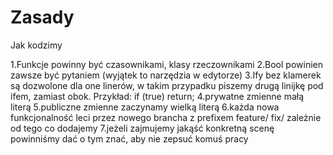 <h1> Zasady </h1>
Jak kodzimy

1.Funkcje powinny być czasownikami, klasy rzeczownikami
2.Bool powinien zawsze być pytaniem (wyjątek to narzędzia w edytorze)
3.Ify bez klamerek są dozwolone dla one linerów, w takim przypadku piszemy drugą linijkę pod ifem, zamiast obok. Przykład: if (true) return;
4.prywatne zmienne małą literą
5.publiczne zmienne zaczynamy wielką literą
6.każda nowa funkcjonalność leci przez nowego brancha z prefixem feature/ fix/ zależnie od tego co dodajemy
7.jeżeli zajmujemy jakąść konkretną scenę powinniśmy dać o tym znać, aby nie zepsuć komuś pracy
